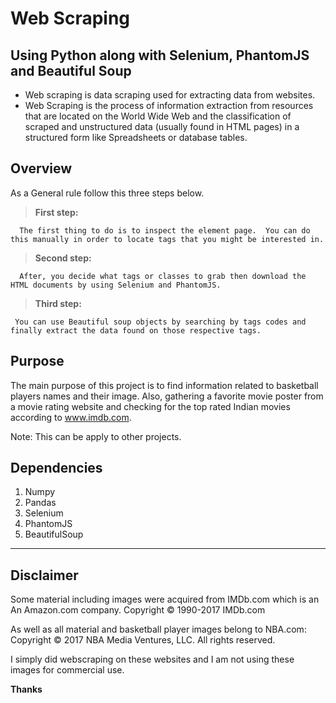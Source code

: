 # Web Scraping

## Using Python along with Selenium, PhantomJS and Beautiful Soup 

- Web scraping is data scraping used for extracting data from websites. 
- Web Scraping is the process of information extraction from resources that are located on the World Wide Web and the classification of scraped and unstructured data (usually found in HTML pages) in a structured form like Spreadsheets or database tables.

## Overview

As a General rule follow this three steps below.

> **First step:**

      The first thing to do is to inspect the element page.  You can do this manually in order to locate tags that you might be interested in. 

> **Second step:**

      After, you decide what tags or classes to grab then download the HTML documents by using Selenium and PhantomJS.


> **Third step:**

     You can use Beautiful soup objects by searching by tags codes and finally extract the data found on those respective tags. 


## Purpose

The main purpose of this project is to find information related to basketball players names and their image.  Also, gathering a favorite movie poster from a movie rating website and checking for the top rated Indian movies according to www.imdb.com. 

Note:  This can be apply to other projects.

## Dependencies

1. Numpy
2. Pandas
3. Selenium
4. PhantomJS
5. BeautifulSoup

----

## Disclaimer

Some material including images were acquired from IMDb.com which is an An Amazon.com company. Copyright © 1990-2017 IMDb.com

As well as all material and basketball player images belong to NBA.com:  Copyright © 2017 NBA Media Ventures, LLC. All rights reserved.

I simply did webscraping on these websites and I am not using these images for commercial use.

**Thanks**

